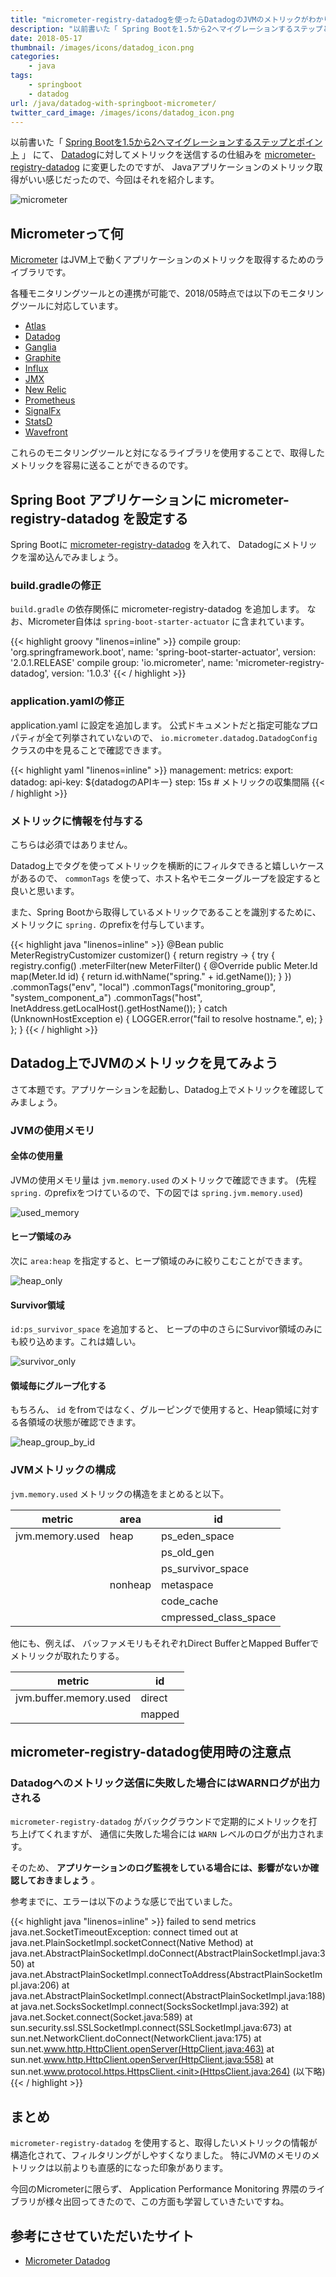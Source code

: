 ```yaml
---
title: "micrometer-registry-datadogを使ったらDatadogのJVMのメトリックがわかりやすくなった"
description: "以前書いた「 Spring Bootを1.5から2へマイグレーションするステップとポイント」 にて、Datadogに対してメトリックを送信するの仕組みをmicrometer-registry-datadogに変更したのですが、Javaアプリケーションのメトリック取得がいい感じだったので、今回はそれを紹介します。"
date: 2018-05-17
thumbnail: /images/icons/datadog_icon.png
categories:
    - java
tags:
    - springboot
    - datadog
url: /java/datadog-with-springboot-micrometer/
twitter_card_image: /images/icons/datadog_icon.png
---
```


以前書いた「 [Spring Bootを1.5から2へマイグレーションするステップとポイント](/java/migrate-springboot-1-to-2/) 」 にて、
[Datadog](https://www.datadoghq.com/)に対してメトリックを送信するの仕組みを [micrometer-registry-datadog](https://mvnrepository.com/artifact/io.micrometer/micrometer-registry-datadog) に変更したのですが、
Javaアプリケーションのメトリック取得がいい感じだったので、今回はそれを紹介します。

![micrometer](/images/20180517/micrometer.png)

## Micrometerって何

[Micrometer](https://micrometer.io/) はJVM上で動くアプリケーションのメトリックを取得するためのライブラリです。

各種モニタリングツールとの連携が可能で、2018/05時点では以下のモニタリングツールに対応しています。

* [Atlas](https://github.com/Netflix/atlas/wiki)
* [Datadog](https://www.datadoghq.com/)
* [Ganglia](http://ganglia.sourceforge.net/)
* [Graphite](https://graphiteapp.org/)
* [Influx](https://www.influxdata.com/)
* [JMX](http://www.oracle.com/technetwork/java/javase/tech/javamanagement-140525.html)
* [New Relic](https://newrelic.com/)
* [Prometheus](https://prometheus.io/)
* [SignalFx](https://signalfx.com/)
* [StatsD](https://github.com/etsy/statsd)
* [Wavefront](https://www.wavefront.com/)

これらのモニタリングツールと対になるライブラリを使用することで、取得したメトリックを容易に送ることができるのです。

## Spring Boot アプリケーションに micrometer-registry-datadog を設定する

Spring Bootに [micrometer-registry-datadog](https://mvnrepository.com/artifact/io.micrometer/micrometer-registry-datadog) を入れて、 Datadogにメトリックを溜め込んでみましょう。

### build.gradleの修正

`build.gradle` の依存関係に micrometer-registry-datadog を追加します。
なお、Micrometer自体は `spring-boot-starter-actuator` に含まれています。

{{< highlight groovy "linenos=inline" >}}
compile group: 'org.springframework.boot', name: 'spring-boot-starter-actuator', version: '2.0.1.RELEASE'
compile group: 'io.micrometer', name: 'micrometer-registry-datadog', version: '1.0.3'
{{< / highlight >}}

### application.yamlの修正

application.yaml に設定を追加します。
公式ドキュメントだと指定可能なプロパティが全て列挙されていないので、
`io.micrometer.datadog.DatadogConfig` クラスの中を見ることで確認できます。

{{< highlight yaml "linenos=inline" >}}
management:
  metrics:
    export:
      datadog:
        api-key: ${datadogのAPIキー}
        step: 15s # メトリックの収集間隔
{{< / highlight >}}

### メトリックに情報を付与する

こちらは必須ではありません。

Datadog上でタグを使ってメトリックを横断的にフィルタできると嬉しいケースがあるので、 `commonTags` を使って、ホスト名やモニターグループを設定すると良いと思います。

また、Spring Bootから取得しているメトリックであることを識別するために、メトリックに `spring.` のprefixを付与しています。

{{< highlight java "linenos=inline" >}}
@Bean
public MeterRegistryCustomizer<MeterRegistry> customizer() {
    return registry -> {
        try {
            registry.config()
            .meterFilter(new MeterFilter() {
                @Override
                public Meter.Id map(Meter.Id id) {
                    return id.withName("spring." + id.getName());
                }
            })
            .commonTags("env", "local")
            .commonTags("monitoring_group", "system_component_a")
            .commonTags("host", InetAddress.getLocalHost().getHostName());
        } catch (UnknownHostException e) {
            LOGGER.error("fail to resolve hostname.", e);
        }
    };
}
{{< / highlight >}}

## Datadog上でJVMのメトリックを見てみよう

さて本題です。アプリケーションを起動し、Datadog上でメトリックを確認してみましょう。

### JVMの使用メモリ

#### 全体の使用量

JVMの使用メモリ量は `jvm.memory.used` のメトリックで確認できます。 (先程 `spring.` のprefixをつけているので、下の図では `spring.jvm.memory.used`)

![used_memory](/images/20180517/used_memory.png)

#### ヒープ領域のみ

次に `area:heap` を指定すると、ヒープ領域のみに絞りこむことができます。

![heap_only](/images/20180517/heap_only.png)

#### Survivor領域

`id:ps_survivor_space` を追加すると、 ヒープの中のさらにSurvivor領域のみにも絞り込めます。これは嬉しい。

![survivor_only](/images/20180517/survivor_only.png)

#### 領域毎にグループ化する

もちろん、 `id` をfromではなく、グルーピングで使用すると、Heap領域に対する各領域の状態が確認できます。

![heap_group_by_id](/images/20180517/heap_group_by_id.png)

### JVMメトリックの構成

`jvm.memory.used` メトリックの構造をまとめると以下。

|metric         |area   |id |
|---------------|-------|---|
|jvm.memory.used|heap   |ps_eden_space|
|               |       |ps_old_gen|
|               |       |ps_survivor_space|
|               |nonheap|metaspace|
|               |       |code_cache|
|               |       |cmpressed_class_space|

他にも、例えば、 バッファメモリもそれぞれDirect BufferとMapped Bufferでメトリックが取れたりする。

|metric                 |id     |
|-----------------------|-------|
|jvm.buffer.memory.used |direct |
|                       |mapped |


## micrometer-registry-datadog使用時の注意点

### Datadogへのメトリック送信に失敗した場合にはWARNログが出力される

`micrometer-registry-datadog` がバックグラウンドで定期的にメトリックを打ち上げてくれますが、
通信に失敗した場合には `WARN` レベルのログが出力されます。

そのため、 **アプリケーションのログ監視をしている場合には、影響がないか確認しておきましょう** 。

参考までに、エラーは以下のような感じで出ていました。

{{< highlight java "linenos=inline" >}}
failed to send metrics
    java.net.SocketTimeoutException: connect timed out
    at java.net.PlainSocketImpl.socketConnect(Native Method)
    at java.net.AbstractPlainSocketImpl.doConnect(AbstractPlainSocketImpl.java:350)
    at java.net.AbstractPlainSocketImpl.connectToAddress(AbstractPlainSocketImpl.java:206)
    at java.net.AbstractPlainSocketImpl.connect(AbstractPlainSocketImpl.java:188)
    at java.net.SocksSocketImpl.connect(SocksSocketImpl.java:392)
    at java.net.Socket.connect(Socket.java:589)
    at sun.security.ssl.SSLSocketImpl.connect(SSLSocketImpl.java:673)
    at sun.net.NetworkClient.doConnect(NetworkClient.java:175)
    at sun.net.www.http.HttpClient.openServer(HttpClient.java:463)
    at sun.net.www.http.HttpClient.openServer(HttpClient.java:558)
    at sun.net.www.protocol.https.HttpsClient.<init>(HttpsClient.java:264)
    (以下略)
{{< / highlight >}}

## まとめ

`micrometer-registry-datadog` を使用すると、取得したいメトリックの情報が構造化されて、フィルタリングがしやすくなりました。
特にJVMのメモリのメトリックは以前よりも直感的になった印象があります。

今回のMicrometerに限らず、 Application Performance Monitoring 界隈のライブラリが様々出回ってきたので、この方面も学習していきたいですね。

## 参考にさせていただいたサイト
* [Micrometer Datadog](https://micrometer.io/docs/registry/datadog)
